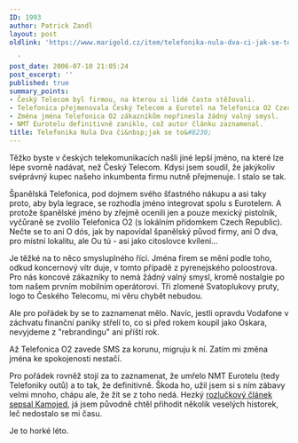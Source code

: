 ```yaml
---
ID: 1993
author: Patrick Zandl
layout: post
oldlink: 'https://www.marigold.cz/item/telefonika-nula-dva-ci-jak-se-to

  '
post_date: 2006-07-10 21:05:24
post_excerpt: ''
published: true
summary_points:
- Český Telecom byl firmou, na kterou si lidé často stěžovali.
- Telefonica přejmenovala Český Telecom a Eurotel na Telefonica O2 Czech Republic.
- Změna jména Telefonica O2 zákazníkům nepřinesla žádný valný smysl.
- NMT Eurotelu definitivně zaniklo, což autor článku zaznamenal.
title: Telefonika Nula Dva či&nbsp;jak se to&#8230;
---
```


<p>Těžko byste v českých telekomunikacích našli jiné lepší jméno, na které lze lépe svorně nadávat, než Český Telecom. Kdysi jsem soudil, že jakýkoliv svéprávný kupec našeho inkumbenta firmu nutně přejmenuje. I stalo se tak. </p>

<p>Španělská Telefonica, pod dojmem svého šťastného nákupu a asi taky proto, aby byla legrace, se rozhodla jméno integrovat spolu s Eurotelem. A protože španělské jméno by zřejmě ocenili jen a pouze mexický pistolník, vyčůraně se zvolilo Telefonica O2 (s lokálním přídomkem Czech Republic). Nečte se to ani O dós, jak by napovídal španělský původ firmy, ani O dva, pro místní lokalitu, ale Ou tú - asi jako citoslovce kvílení... </p>

<p>Je těžké na to něco smysluplného říci. Jména firem se mění podle toho, odkud koncernový vítr duje, v tomto případě z pyrenejského poloostrova. Pro nás koncové zákazníky to nemá žádný valný smysl, kromě nostalgie po tom našem prvním mobilním operátorovi. Tři zlomené Svatoplukovy pruty, logo to Českého Telecomu, mi věru chybět nebudou. </p>

<p>Ale pro pořádek by se to zaznamenat mělo. Navíc, jestli opravdu Vodafone v záchvatu finanční paniky střelí to, co si před rokem koupil jako Oskara, nevyjdeme z "rebrandingu" ani příští rok. </p>

<p>Až Telefonica O2 zavede SMS za korunu, migruju k ní. Zatím mi změna jména ke spokojenosti nestačí. </p>

<p>Pro pořádek rovněž stojí za to zaznamenat, že umřelo NMT Eurotelu (tedy Telefoniky outů) a to tak, že definitivně. Škoda ho, užil jsem si s ním zábavy velmi mnoho, chápu ale, že žít se z toho nedá. Hezký <a href="http://vucako.bloguje.cz/353617-eurotel-si-vzal-nmt-do-hrobu.php">rozlučkový článek sepsal Kamojed</a>, já jsem původně chtěl přihodit několik veselých historek, leč nedostalo se mi času. </p>

<p>Je to horké léto.
</p>